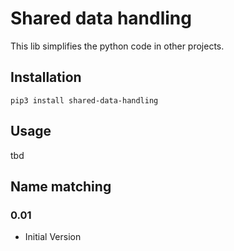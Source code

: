 # Shared data handling
This lib simplifies the python code in other projects.

## Installation
````
pip3 install shared-data-handling
````

## Usage
tbd



## Name matching
### 0.01
- Initial Version